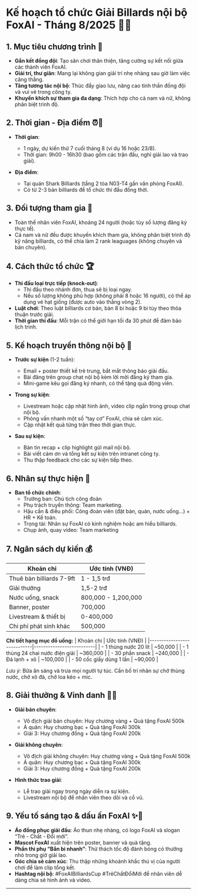 # Kế hoạch tổ chức **Giải Billards nội bộ FoxAI - Tháng 8/2025** 🎱🔥

## 1. Mục tiêu chương trình 🎯

- **Gắn kết đồng đội**: Tạo sân chơi thân thiện, tăng cường sự kết nối giữa các thành viên FoxAI.  
- **Giải trí, thư giãn**: Mang lại không gian giải trí nhẹ nhàng sau giờ làm việc căng thẳng.  
- **Tăng tương tác nội bộ**: Thúc đẩy giao lưu, nâng cao tinh thần đồng đội và vui vẻ trong công ty.  
- **Khuyến khích sự tham gia đa dạng**: Thích hợp cho cả nam và nữ, không phân biệt trình độ.

## 2. Thời gian - Địa điểm ⏰📍

- **Thời gian**:  
  - 1 ngày, dự kiến thứ 7 cuối tháng 8 (ví dụ 16 hoặc 23/8).  
  - Thời gian: 9h00 - 16h30 (bao gồm các trận đấu, nghỉ giải lao và trao giải).

- **Địa điểm**:  
  - Tại quán Shark Billiards (tầng 2 tòa N03-T4 gần văn phòng FoxAI).  
  - Có từ 2-3 bàn billiards để tổ chức thi đấu đồng thời.

## 3. Đối tượng tham gia 👥

- Toàn thể nhân viên FoxAI, khoảng 24 người (hoặc tùy số lượng đăng ký thực tế).  
- Cả nam và nữ đều được khuyến khích tham gia, không phân biệt trình độ kỹ năng billiards, có thể chia làm 2 rank leaguages (không chuyên và bán chuyên).

## 4. Cách thức tổ chức 🏆

- **Thi đấu loại trực tiếp (knock-out)**:  
  - Thi đấu theo nhánh đơn, thua sẽ bị loại ngay.  
  - Nếu số lượng không phù hợp (không phải 8 hoặc 16 người), có thể áp dụng vé hạt giống (được auto vào thẳng vòng 2).  
- **Luật chơi**: Theo luật billiards cơ bản, bàn 8 bi hoặc 9 bi tùy theo thỏa thuận trước giải.  
- **Thời gian thi đấu**: Mỗi trận có thể giới hạn tối đa 30 phút để đảm bảo lịch trình.

## 5. Kế hoạch truyền thông nội bộ 📣

- **Trước sự kiện** (1-2 tuần):  
  - Email + poster thiết kế trẻ trung, bắt mắt thông báo giải đấu.  
  - Bài đăng trên group chat nội bộ kèm lời mời đăng ký tham gia.  
  - Mini-game kêu gọi đăng ký nhanh, có thể tặng quà động viên.

- **Trong sự kiện**:  
  - Livestream hoặc cập nhật hình ảnh, video clip ngắn trong group chat nội bộ.  
  - Phỏng vấn nhanh một số “tay cơ” FoxAI, chia sẻ cảm xúc.  
  - Cập nhật kết quả từng trận theo thời gian thực.

- **Sau sự kiện**:  
  - Bản tin recap + clip highlight gửi mail nội bộ.  
  - Bài viết cảm ơn và tổng kết sự kiện trên intranet công ty.  
  - Thu thập feedback cho các sự kiện tiếp theo.

## 6. Nhân sự thực hiện 👥

- **Ban tổ chức chính**:  
  - Trưởng ban: Chủ tịch công đoàn  
  - Phụ trách truyền thông: Team marketing.  
  - Hậu cần & điều phối: Công đoàn viên (đặt bàn, quán, nước uống...) + HR + Kế toán.
  - Trọng tài: Nhân sự FoxAI có kinh nghiệm hoặc am hiểu billiards.  
  - Chụp ảnh, quay video: Team marketing

## 7. Ngân sách dự kiến 💰

| Khoản chi               | Ước tính (VNĐ)           |
|-------------------------|--------------------------|
| Thuê bàn billiards 7-9ft  | 1 - 1,5 trđ    |
| Giải thưởng             | 1,5-2 trđ    |
| Nước uống, snack        | 800,000 - 1,200,000      |
| Banner, poster          | 700,000                  |
| Livestream & thiết bị   | 0-400,000                  |
| Chi phí phát sinh khác  | 500,000                  |

**Chi tiết hạng mục đồ uống:**
| Khoản chi                  | Ước tính (VNĐ)           |
|----------------------------|--------------------------|
| - 1 thùng nước 20 lít      | ~50,000                 |
| - 1 thùng 24 chai nước điện giải | ~360,000            |
| - 30 phần snack            | ~240,000                 |
| - Đá lạnh + xô                 | ~100,000                 |
| - 50 cốc giấy dùng 1 lần   | ~90,000                  |

*Lưu ý:* Bữa ăn sáng và trưa mọi người tự túc. Cần bố trí nhân sự chở thùng nước, chở xô đá, chở loa kéo + mic.

## 8. Giải thưởng & Vinh danh 🥇🏅

- **Giải bán chuyên**:  
  - Vô địch giải bán chuyên: Huy chương vàng + Quà tặng FoxAI 500k 
  - Á quân: Huy chương bạc + Quà tặng FoxAI 300k
  - Giải 3: Huy chương đồng + Quà tặng FoxAI 200k

- **Giải không chuyên**: 
  - Vô địch giải không chuyên: Huy chương vàng + Quà tặng FoxAI 500k 
  - Á quân: Huy chương bạc + Quà tặng FoxAI 300k  
  - Giải 3: Huy chương đồng + Quà tặng FoxAI 200k

- **Hình thức trao giải**:  
  - Lễ trao giải ngay trong ngày diễn ra sự kiện.  
  - Livestream nội bộ để nhân viên theo dõi và cổ vũ.

## 9. Yếu tố sáng tạo & dấu ấn FoxAI ✨🚀

- **Áo đồng phục giải đấu**: Áo thun nhẹ nhàng, có logo FoxAI và slogan “Trẻ - Chất - Đổi mới”.  
- **Mascot FoxAI** xuất hiện trên poster, banner và quà tặng.  
- **Phần thi phụ “Bắn bi nhanh”**: Thử thách tốc độ đánh bóng có thưởng nhỏ trong giờ giải lao.  
- **Góc chia sẻ cảm xúc**: Thu thập những khoảnh khắc thú vị của người chơi để làm clip tổng kết.  
- **Hashtag nội bộ**: #FoxAIBilliardsCup #TrẻChấtĐổiMới để nhân viên dễ dàng chia sẻ hình ảnh và video.

---
